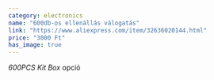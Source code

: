 ```yaml
---
category: electronics
name: "600db-os ellenállás válogatás"
link: "https://www.aliexpress.com/item/32636020144.html"
price: "3000 Ft"
has_image: true
---
```

*600PCS Kit Box* opció